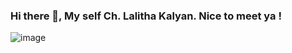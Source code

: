 ### Hi there 👋, My self Ch. Lalitha Kalyan. Nice to meet ya !

![image](https://user-images.githubusercontent.com/77020331/198872023-9fd4f566-a4ad-44c0-bea6-c04674239593.png)



<!--
**kalyan0309/kalyan0309** is a ✨ _special_ ✨ repository because its `README.md` (this file) appears on your GitHub profile.

Here are some ideas to get you started:

- 🔭 I’m currently working on ...
- 🌱 I’m currently learning ...
- 👯 I’m looking to collaborate on ...
- 🤔 I’m looking for help with ...
- 💬 Ask me about ...
- 📫 How to reach me: ...
- 😄 Pronouns: ...
- ⚡ Fun fact: ...
-->
